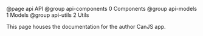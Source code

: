@page api API
@group api-components 0 Components
@group api-models 1 Models
@group api-utils 2 Utils

This page houses the documentation for the author CanJS app.
